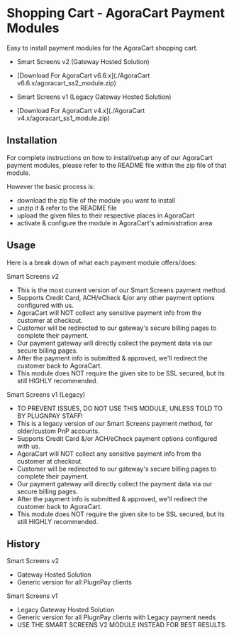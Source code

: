 # Shopping Cart - AgoraCart Payment Modules

Easy to install payment modules for the AgoraCart shopping cart.

* Smart Screens v2 (Gateway Hosted Solution)
- [Download For AgoraCart v6.6.x](./AgoraCart v6.6.x/agoracart_ss2_module.zip)

* Smart Screens v1 (Legacy Gateway Hosted Solution)
- [Download For AgoraCart v4.x](./AgoraCart v4.x/agoracart_ss1_module.zip)
  
## Installation

For complete instructions on how to install/setup any of our AgoraCart payment modules, please refer to the README file within the zip file of that module.

However the basic process is:
* download the zip file of the module you want to install
* unzip it & refer to the README file
* upload the given files to their respective places in AgoraCart
* activate & configure the module in AgoraCart's administration area

## Usage

Here is a break down of what each payment module offers/does:

Smart Screens v2
* This is the most current version of our Smart Screens payment method.
* Supports Credit Card, ACH/eCheck &/or any other payment options configured with us.
* AgoraCart will NOT collect any sensitive payment info from the customer at checkout.
* Customer will be redirected to our gateway's secure billing pages to complete their payment.
* Our payment gateway will directly collect the payment data via our secure billing pages.
* After the payment info is submitted & approved, we'll redirect the customer back to AgoraCart.
* This module does NOT require the given site to be SSL secured, but its still HIGHLY recommended.

Smart Screens v1 (Legacy)
* TO PREVENT ISSUES, DO NOT USE THIS MODULE, UNLESS TOLD TO BY PLUGNPAY STAFF!
* This is a legacy version of our Smart Screens payment method, for older/custom PnP accounts.
* Supports Credit Card &/or ACH/eCheck payment options configured with us.
* AgoraCart will NOT collect any sensitive payment info from the customer at checkout.
* Customer will be redirected to our gateway's secure billing pages to complete their payment.
* Our payment gateway will directly collect the payment data via our secure billing pages.
* After the payment info is submitted & approved, we'll redirect the customer back to AgoraCart.
* This module does NOT require the given site to be SSL secured, but its still HIGHLY recommended.

## History

Smart Screens v2
* Gateway Hosted Solution
* Generic version for all PlugnPay clients

Smart Screens v1
* Legacy Gateway Hosted Solution
* Generic version for all PlugnPay clients with Legacy payment needs
* USE THE SMART SCREENS V2 MODULE INSTEAD FOR BEST RESULTS.

